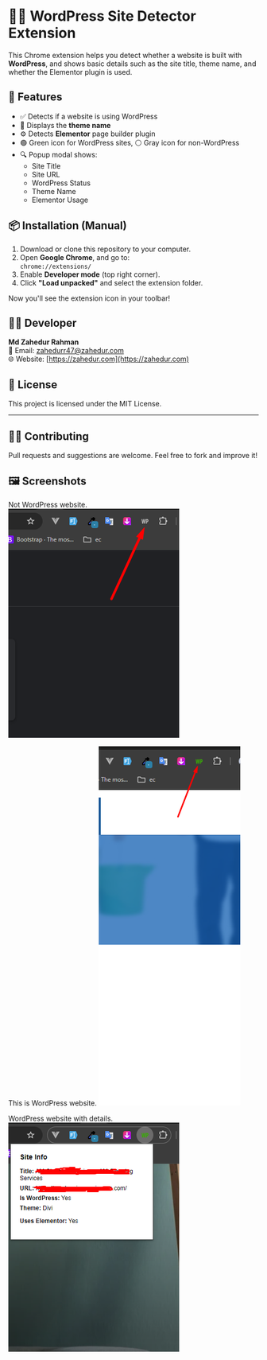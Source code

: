# 🕵️‍♂️ WordPress Site Detector Extension

This Chrome extension helps you detect whether a website is built with **WordPress**, and shows basic details such as the site title, theme name, and whether the Elementor plugin is used.

## 🚀 Features

- ✅ Detects if a website is using WordPress
- 🎨 Displays the **theme name**
- ⚙️ Detects **Elementor** page builder plugin
- 🟢 Green icon for WordPress sites, ⚪ Gray icon for non-WordPress
- 🔍 Popup modal shows:
  - Site Title
  - Site URL
  - WordPress Status
  - Theme Name
  - Elementor Usage

## 📦 Installation (Manual)

1. Download or clone this repository to your computer.
2. Open **Google Chrome**, and go to:  
   `chrome://extensions/`
3. Enable **Developer mode** (top right corner).
4. Click **"Load unpacked"** and select the extension folder.

Now you'll see the extension icon in your toolbar!

## 👨‍💻 Developer

**Md Zahedur Rahman**  
📧 Email: [zahedurr47@zahedur.com](mailto:zahedurr47@zahedur.com)  
🌐 Website: [https://zahedur.com](https://zahedur.com)

## 📄 License

This project is licensed under the MIT License.

---

## 🧑‍💻 Contributing

Pull requests and suggestions are welcome. Feel free to fork and improve it!

## 🖼️ Screenshots

Not WordPress website.
![Alt text](https://github.com/zahedur/wordpress-site-detector/blob/main/no-wordpress-website.png)

This is WordPress website.
![Alt text](https://github.com/zahedur/wordpress-site-detector/blob/main/wordpress-website.png)

WordPress website with details.
![Alt text](https://github.com/zahedur/wordpress-site-detector/blob/main/wordpress-website-details.png)

